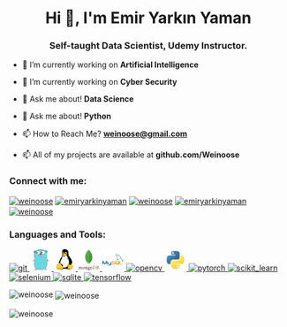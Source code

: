 <h1 align="center">Hi 👋, I'm Emir Yarkın Yaman</h1>
<h3 align="center">Self-taught Data Scientist, Udemy Instructor.</h3>

- 🔭 I’m currently working on **Artificial Intelligence**

- 🔭 I’m currently working on **Cyber Security**

- 💬 Ask me about! **Data Science**

- 💬 Ask me about! **Python**

- 📫 How to Reach Me? **weinoose@gmail.com**

- 📫 All of my projects are available at **github.com/Weinoose**

<h3 align="left">Connect with me:</h3>
<p align="left">
<a href="https://twitter.com/weinoose" target="blank"><img align="center" src="https://raw.githubusercontent.com/rahuldkjain/github-profile-readme-generator/master/src/images/icons/Social/twitter.svg" alt="weinoose" height="30" width="40" /></a>
<a href="https://linkedin.com/in/emi̇ryarki̇nyaman" target="blank"><img align="center" src="https://raw.githubusercontent.com/rahuldkjain/github-profile-readme-generator/master/src/images/icons/Social/linked-in-alt.svg" alt="emi̇ryarki̇nyaman" height="30" width="40" /></a>
<a href="https://kaggle.com/weinoose" target="blank"><img align="center" src="https://raw.githubusercontent.com/rahuldkjain/github-profile-readme-generator/master/src/images/icons/Social/kaggle.svg" alt="weinoose" height="30" width="40" /></a>
<a href="https://fb.com/emi̇ryarki̇nyaman" target="blank"><img align="center" src="https://raw.githubusercontent.com/rahuldkjain/github-profile-readme-generator/master/src/images/icons/Social/facebook.svg" alt="emi̇ryarki̇nyaman" height="30" width="40" /></a>
<a href="https://instagram.com/weinoose" target="blank"><img align="center" src="https://raw.githubusercontent.com/rahuldkjain/github-profile-readme-generator/master/src/images/icons/Social/instagram.svg" alt="weinoose" height="30" width="40" /></a>
</p>

<h3 align="left">Languages and Tools:</h3>
<a href="https://git-scm.com/" target="_blank"> <img src="https://www.vectorlogo.zone/logos/git-scm/git-scm-icon.svg" alt="git" width="40" height="40"/> </a> <a href="https://golang.org" target="_blank"> <img src="https://raw.githubusercontent.com/devicons/devicon/master/icons/go/go-original.svg" alt="go" width="40" height="40"/> </a> <a href="https://www.w3.org/html/" target="_blank"> </a> <a href="https://www.linux.org/" target="_blank"> <img src="https://raw.githubusercontent.com/devicons/devicon/master/icons/linux/linux-original.svg" alt="linux" width="40" height="40"/> </a> <a href="https://www.mongodb.com/" target="_blank"> <img src="https://raw.githubusercontent.com/devicons/devicon/master/icons/mongodb/mongodb-original-wordmark.svg" alt="mongodb" width="40" height="40"/> </a> <a href="https://www.mysql.com/" target="_blank"> <img src="https://raw.githubusercontent.com/devicons/devicon/master/icons/mysql/mysql-original-wordmark.svg" alt="mysql" width="40" height="40"/> </a> <a href="https://opencv.org/" target="_blank"> <img src="https://www.vectorlogo.zone/logos/opencv/opencv-icon.svg" alt="opencv" width="40" height="40"/> </a> <a href="https://www.python.org" target="_blank"> <img src="https://raw.githubusercontent.com/devicons/devicon/master/icons/python/python-original.svg" alt="python" width="40" height="40"/> </a> <a href="https://pytorch.org/" target="_blank"> <img src="https://www.vectorlogo.zone/logos/pytorch/pytorch-icon.svg" alt="pytorch" width="40" height="40"/> </a> <a href="https://scikit-learn.org/" target="_blank"> <img src="https://upload.wikimedia.org/wikipedia/commons/0/05/Scikit_learn_logo_small.svg" alt="scikit_learn" width="40" height="40"/> </a> <a href="https://www.selenium.dev" target="_blank"> <img src="https://raw.githubusercontent.com/detain/svg-logos/780f25886640cef088af994181646db2f6b1a3f8/svg/selenium-logo.svg" alt="selenium" width="40" height="40"/> </a> <a href="https://www.sqlite.org/" target="_blank"> <img src="https://www.vectorlogo.zone/logos/sqlite/sqlite-icon.svg" alt="sqlite" width="40" height="40"/> </a> <a href="https://www.tensorflow.org" target="_blank"> <img src="https://www.vectorlogo.zone/logos/tensorflow/tensorflow-icon.svg" alt="tensorflow" width="40" height="40"/> </a> </p>


<p><img align="left" src="https://github-readme-stats.vercel.app/api/top-langs?username=weinoose&show_icons=true&theme=dark&locale=en&layout=compact" alt="weinoose" /></p>


<p>&nbsp;<img align="center" src="https://github-readme-stats.vercel.app/api?username=weinoose&show_icons=true&locale=en" alt="weinoose" /></p>


<p><img align="center" src="https://github-readme-streak-stats.herokuapp.com/?user=weinoose&theme=dark" alt="weinoose" /></p>

